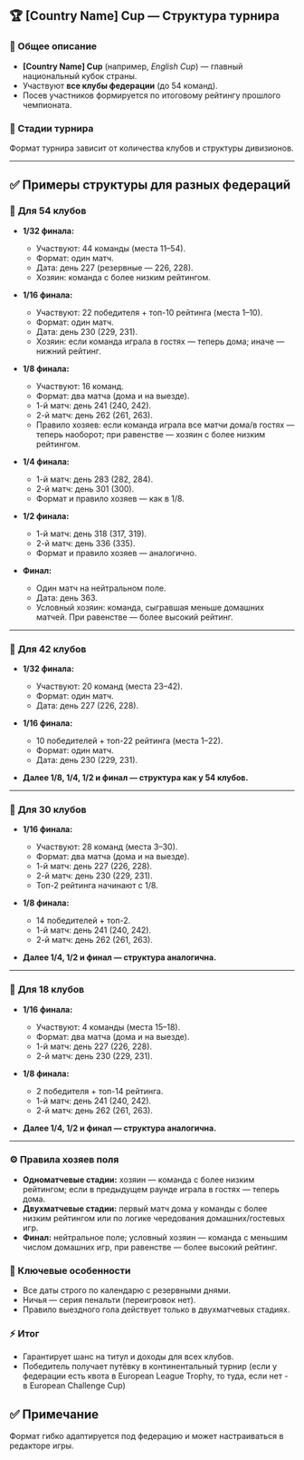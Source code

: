 
## 🏆 [Country Name] Cup — Структура турнира

### 📌 Общее описание
- **[Country Name] Cup** (например, *English Cup*) — главный национальный кубок страны.
- Участвуют **все клубы федерации** (до 54 команд).
- Посев участников формируется по итоговому рейтингу прошлого чемпионата.

### 🎯 Стадии турнира

Формат турнира зависит от количества клубов и структуры дивизионов.

---

## ✅ Примеры структуры для разных федераций

### 📍 **Для 54 клубов**
- **1/32 финала:**  
  - Участвуют: 44 команды (места 11–54).  
  - Формат: один матч.  
  - Дата: день 227 (резервные — 226, 228).  
  - Хозяин: команда с более низким рейтингом.

- **1/16 финала:**  
  - Участвуют: 22 победителя + топ-10 рейтинга (места 1–10).  
  - Формат: один матч.  
  - Дата: день 230 (229, 231).  
  - Хозяин: если команда играла в гостях — теперь дома; иначе — нижний рейтинг.

- **1/8 финала:**  
  - Участвуют: 16 команд.  
  - Формат: два матча (дома и на выезде).  
  - 1-й матч: день 241 (240, 242).  
  - 2-й матч: день 262 (261, 263).  
  - Правило хозяев: если команда играла все матчи дома/в гостях — теперь наоборот; при равенстве — хозяин с более низким рейтингом.

- **1/4 финала:**  
  - 1-й матч: день 283 (282, 284).  
  - 2-й матч: день 301 (300).  
  - Формат и правило хозяев — как в 1/8.

- **1/2 финала:**  
  - 1-й матч: день 318 (317, 319).  
  - 2-й матч: день 336 (335).  
  - Формат и правило хозяев — аналогично.

- **Финал:**  
  - Один матч на нейтральном поле.  
  - Дата: день 363.  
  - Условный хозяин: команда, сыгравшая меньше домашних матчей. При равенстве — более высокий рейтинг.

---

### 📍 **Для 42 клубов**
- **1/32 финала:**  
  - Участвуют: 20 команд (места 23–42).  
  - Формат: один матч.  
  - Дата: день 227 (226, 228).

- **1/16 финала:**  
  - 10 победителей + топ-22 рейтинга (места 1–22).  
  - Формат: один матч.  
  - Дата: день 230 (229, 231).

- **Далее 1/8, 1/4, 1/2 и финал — структура как у 54 клубов.**

---

### 📍 **Для 30 клубов**
- **1/16 финала:**  
  - Участвуют: 28 команд (места 3–30).  
  - Формат: два матча (дома и на выезде).  
  - 1-й матч: день 227 (226, 228).  
  - 2-й матч: день 230 (229, 231).  
  - Топ-2 рейтинга начинают с 1/8.

- **1/8 финала:**  
  - 14 победителей + топ-2.  
  - 1-й матч: день 241 (240, 242).  
  - 2-й матч: день 262 (261, 263).

- **Далее 1/4, 1/2 и финал — структура аналогична.**

---

### 📍 **Для 18 клубов**
- **1/16 финала:**  
  - Участвуют: 4 команды (места 15–18).  
  - Формат: два матча (дома и на выезде).  
  - 1-й матч: день 227 (226, 228).  
  - 2-й матч: день 230 (229, 231).

- **1/8 финала:**  
  - 2 победителя + топ-14 рейтинга.  
  - 1-й матч: день 241 (240, 242).  
  - 2-й матч: день 262 (261, 263).

- **Далее 1/4, 1/2 и финал — структура аналогична.**

---

### ⚙️ Правила хозяев поля

- **Одноматчевые стадии:** хозяин — команда с более низким рейтингом; если в предыдущем раунде играла в гостях — теперь дома.
- **Двухматчевые стадии:** первый матч дома у команды с более низким рейтингом или по логике чередования домашних/гостевых игр.
- **Финал:** нейтральное поле; условный хозяин — команда с меньшим числом домашних игр, при равенстве — более высокий рейтинг.

### 📅 Ключевые особенности

- Все даты строго по календарю с резервными днями.
- Ничья — серия пенальти (переигровок нет).
- Правило выездного гола действует только в двухматчевых стадиях.

### ⚡️ Итог

- Гарантирует шанс на титул и доходы для всех клубов.
- Победитель получает путёвку в континентальный турнир (если у федерации есть квота в European League Trophy, то туда, если нет - в European Challenge Cup)

## ✅ Примечание

Формат гибко адаптируется под федерацию и может настраиваться в редакторе игры.

